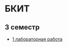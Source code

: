 # БКИТ
## 3 семестр
  + [1 лабораторная работа](https://github.com/irina88-il/BKIT_3sem/tree/main/БКИТ_ЛР/lab1/)
